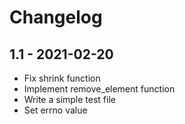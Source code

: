 # Changelog

## 1.1 - 2021-02-20

* Fix shrink function
* Implement remove_element function
* Write a simple test file
* Set errno value
